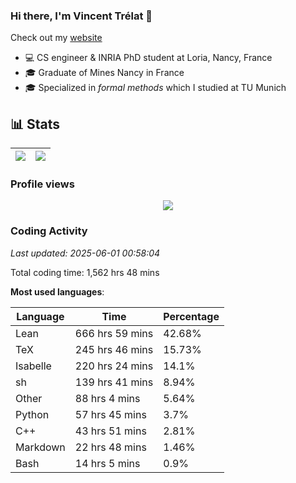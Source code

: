 ### Hi there, I'm Vincent Trélat 👋

Check out my [website](https://vtrelat.github.io)

-   💻 CS engineer & INRIA PhD student at Loria, Nancy, France
-   🎓 Graduate of Mines Nancy in France
-   🎓 Specialized in _formal methods_ which I studied at TU Munich

## 📊 **Stats**

| <img align="center" src="https://readme-stats.clckblog.space/api?username=VTrelat&show_icons=true&include_all_commits=true&theme=tokyonight&hide_border=true" /> | <img align="center" src="https://readme-stats.clckblog.space/api/top-langs/?username=VTrelat&layout=compact&theme=tokyonight&hide_border=true" /> |
| ---------------------------------------------------------------------------------------------------------------------------------------------------------------- | ------------------------------------------------------------------------------------------------------------------------------------------------- |

### Profile views

<p align="center">
 <img src="https://profile-counter.glitch.me/VTrelat/count.svg" />
</p>

<!--automations-->
### Coding Activity
_Last updated: 2025-06-01 00:58:04_

Total coding time: 1,562 hrs 48 mins

**Most used languages**:

| Language | Time | Percentage |
| ------------- | ------------- | ------------- |
| Lean | 666 hrs 59 mins | 42.68% |
| TeX | 245 hrs 46 mins | 15.73% |
| Isabelle | 220 hrs 24 mins | 14.1% |
| sh | 139 hrs 41 mins | 8.94% |
| Other | 88 hrs 4 mins | 5.64% |
| Python | 57 hrs 45 mins | 3.7% |
| C++ | 43 hrs 51 mins | 2.81% |
| Markdown | 22 hrs 48 mins | 1.46% |
| Bash | 14 hrs 5 mins | 0.9% |

